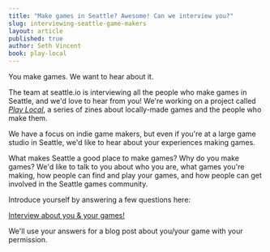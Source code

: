 ```yaml
---
title: "Make games in Seattle? Awesome! Can we interview you?"
slug: interviewing-seattle-game-makers
layout: article
published: true
author: Seth Vincent
book: play-local
---
```


You make games. We want to hear about it.

The team at seattle.io is interviewing all the people who make games in Seattle, and we'd love to hear from you! We're working on a project called <i><a href="http://seattle.io/play-local">Play Local</a></i>, a series of zines about locally-made games and the people who make them.

We have a focus on indie game makers, but even if you're at a large game studio in Seattle, we'd like to hear about your experiences making games.

What makes Seattle a good place to make games? Why do you make games? We'd like to talk to you about who you are, what games you're making, how people can find and play your games, and how people can get involved in the Seattle games community.

Introduce yourself by answering a few questions here: 

<a href="#" target="_blank" class="button">Interview about you & your games!</a>

We'll use your answers for a blog post about you/your game with your permission.